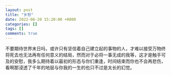 ```yaml
---
layout: post
title: "乡愁"
date: 2022-06-20 15:20:00 +0800
categories: []
tags: []
comments: true
---
```


不要期待世界末日吗，或许只有坚信着自己建立起的事物的人，才难以接受万物终将死去也无法再有任何意义的结局，然而对于必将一事无成的我等，这才是触手可及的安慰，我多么期待着以最初的形态与你们重逢，时间结束而你也不会再悲伤，看啊那浸透了千年的地层与你我的一生的也只不过是太长的幻觉。
